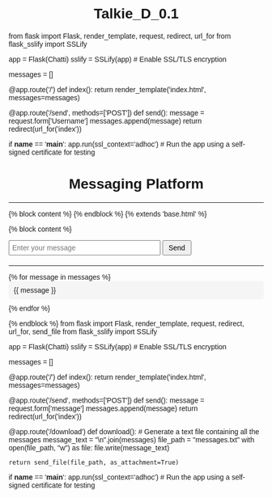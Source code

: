 # Talkie_D_0.1
from flask import Flask, render_template, request, redirect, url_for
from flask_sslify import SSLify

app = Flask(Chatti)
sslify = SSLify(app)  # Enable SSL/TLS encryption

messages = []

@app.route('/')
def index():
    return render_template('index.html', messages=messages)

@app.route('/send', methods=['POST'])
def send():
    message = request.form['Username']
    messages.append(message)
    return redirect(url_for('index'))

if __name__ == '__main__':
    app.run(ssl_context='adhoc')  # Run the app using a self-signed certificate for testing


<!DOCTYPE html>
<html>
<head>
    <title>Messaging Platform</title>
    <style>
        body {
            font-family: Arial, sans-serif;
            margin: 20px;
        }
        h1 {
            text-align: center;
            margin-bottom: 20px;
        }
        form {
            margin-bottom: 20px;
        }
        input[type="text"] {
            width: 300px;
            padding: 5px;
            font-size: 14px;
        }
        button[type="submit"] {
            padding: 5px 10px;
            font-size: 14px;
        }
        ul {
            list-style-type: none;
            padding: 0;
        }
        li {
            margin-bottom: 10px;
            background-color: #f5f5f5;
            padding: 10px;
            border-radius: 5px;
        }
    </style>
</head>
<body>
    <h1>Messaging Platform</h1>
    <hr>
    {% block content %}
    {% endblock %}
</body>
</html>
{% extends 'base.html' %}

{% block content %}
    <form method="POST" action="/send">
        <input type="text" name="message" placeholder="Enter your message">
        <button type="submit">Send</button>
    </form>
    <hr>
    <ul>
        {% for message in messages %}
            <li>{{ message }}</li>
        {% endfor %}
    </ul>
{% endblock %}
from flask import Flask, render_template, request, redirect, url_for, send_file
from flask_sslify import SSLify



app = Flask(Chatti)
sslify = SSLify(app)  # Enable SSL/TLS encryption

messages = []

@app.route('/')
def index():
    return render_template('index.html', messages=messages)

@app.route('/send', methods=['POST'])
def send():
    message = request.form['message']
    messages.append(message)
    return redirect(url_for('index'))

@app.route('/download')
def download():
    # Generate a text file containing all the messages
    message_text = "\n".join(messages)
    file_path = "messages.txt"
    with open(file_path, "w") as file:
        file.write(message_text)
    
    return send_file(file_path, as_attachment=True)

if __name__ == '__main__':
    app.run(ssl_context='adhoc')  # Run the app using a self-signed certificate for testing

